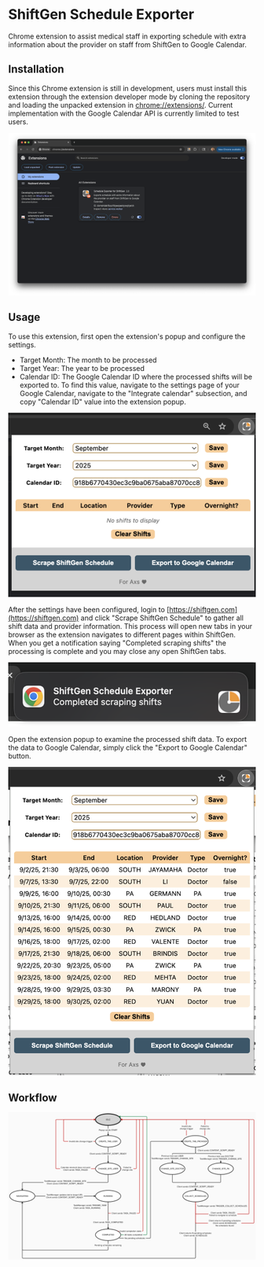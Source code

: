 # ShiftGen Schedule Exporter
Chrome extension to assist medical staff in exporting schedule with extra information about the provider on staff from ShiftGen to Google Calendar.

## Installation
Since this Chrome extension is still in development, users must install this extension through the extension developer mode by cloning the repository and loading the unpacked extension in [chrome://extensions/](chrome://extensions/). Current implementation with the Google Calendar API is currently limited to test users.

![Installation](public/images/installation.png)

## Usage

To use this extension, first open the extension's popup and configure the settings.

* Target Month: The month to be processed
* Target Year: The year to be processed
* Calendar ID: The Google Calendar ID where the processed shifts will be exported to. To find this value, navigate to the settings page of your Google Calendar, navigate to the "Integrate calendar" subsection, and copy "Calendar ID" value into the extension popup.

<div style="text-align:center">
  <img src="public/images/configure_settings.png" alt="Configure settings" width="600" >
</div>

After the settings have been configured, login to [https://shiftgen.com](https://shiftgen.com) and click "Scrape ShiftGen Schedule" to gather all shift data and provider information. This process will open new tabs in your browser as the extension navigates to different pages within ShiftGen. When you get a notification saying "Completed scraping shifts" the processing is complete and you may close any open ShiftGen tabs. 

<div style="text-align:center">
  <img src="public/images/completed_notification.png" alt="Completed notification" width="600" >
</div>

Open the extension popup to examine the processed shift data. To export the data to Google Calendar, simply click the "Export to Google Calendar" button.

<div style="text-align:center">
  <img src="public/images/examine_shifts.png" alt="Examine shifts" width="600" >
</div>

## Workflow

![Scraping workflow](public/images/workflow.png)